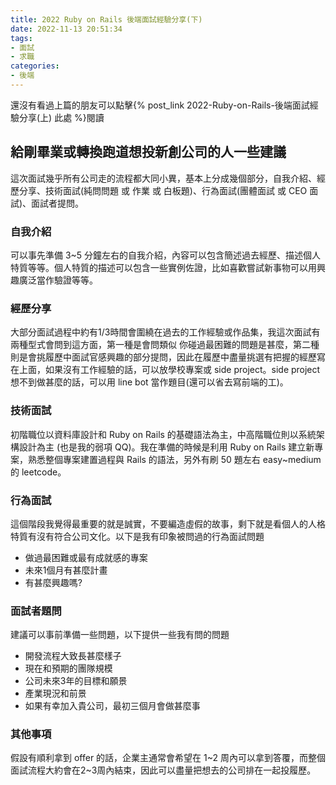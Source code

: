 ```yaml
---
title: 2022 Ruby on Rails 後端面試經驗分享(下)
date: 2022-11-13 20:51:34
tags:
- 面試
- 求職
categories:
- 後端
---
```

還沒有看過上篇的朋友可以點擊{% post_link 2022-Ruby-on-Rails-後端面試經驗分享(上) 此處 %}閱讀

## 給剛畢業或轉換跑道想投新創公司的人一些建議

這次面試幾乎所有公司走的流程都大同小異，基本上分成幾個部分，自我介紹、經歷分享、技術面試(純問問題 或 作業 或 白板題)、行為面試(團體面試 或 CEO 面試)、面試者提問。

### 自我介紹
可以事先準備 3~5 分鐘左右的自我介紹，內容可以包含簡述過去經歷、描述個人特質等等。個人特質的描述可以包含一些實例佐證，比如喜歡嘗試新事物可以用興趣廣泛當作驗證等等。
### 經歷分享
大部分面試過程中約有1/3時間會圍繞在過去的工作經驗或作品集，我這次面試有兩種型式會問到這方面，第一種是會問類似 你碰過最困難的問題是甚麼，第二種則是會挑履歷中面試官感興趣的部分提問，因此在履歷中盡量挑選有把握的經歷寫在上面，如果沒有工作經驗的話，可以放學校專案或 side project。side project 想不到做甚麼的話，可以用 line bot 當作題目(還可以省去寫前端的工)。
### 技術面試
初階職位以資料庫設計和 Ruby on Rails 的基礎語法為主，中高階職位則以系統架構設計為主 (也是我的弱項 QQ)。我在準備的時候是利用 Ruby on Rails 建立新專案，熟悉整個專案建置過程與 Rails 的語法，另外有刷 50 題左右 easy~medium 的 leetcode。
### 行為面試
這個階段我覺得最重要的就是誠實，不要編造虛假的故事，剩下就是看個人的人格特質有沒有符合公司文化。以下是我有印象被問過的行為面試問題
  - 做過最困難或最有成就感的專案
  - 未來1個月有甚麼計畫
  - 有甚麼興趣嗎?
### 面試者題問
建議可以事前準備一些問題，以下提供一些我有問的問題
  - 開發流程大致長甚麼樣子
  - 現在和預期的團隊規模
  - 公司未來3年的目標和願景
  - 產業現況和前景
  - 如果有幸加入貴公司，最初三個月會做甚麼事
### 其他事項
假設有順利拿到 offer 的話，企業主通常會希望在 1~2 周內可以拿到答覆，而整個面試流程大約會在2~3周內結束，因此可以盡量把想去的公司排在一起投履歷。